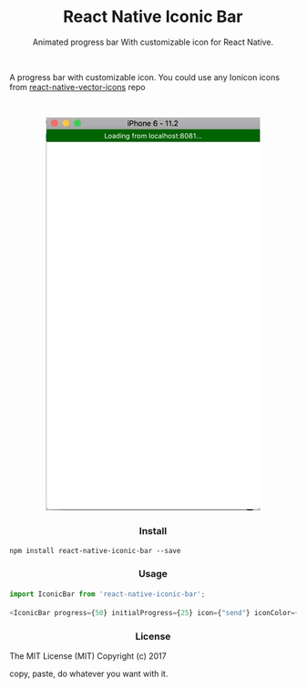 <h1 align='center'>React Native Iconic Bar</h1>

<p align='center'>Animated progress bar With customizable icon for React Native.</p>

<br/>

<p>A progress bar with customizable icon. You could use any Ionicon icons from <a href="https://github.com/oblador/react-native-vector-icons">react-native-vector-icons</a> repo </p>

</br>


<p align="center"><img src ="https://github.com/nikitph/react-native-iconic-bar/blob/master/iconic.gif" /></p>

<h3 align='center'>Install</h3>

```
npm install react-native-iconic-bar --save
```

<h3 align='center'>Usage</h3>

```javascript
import IconicBar from 'react-native-iconic-bar';

<IconicBar progress={50} initialProgress={25} icon={"send"} iconColor={"blue"} iconSize={25}/>

```

<h3 align='center'>License</h3>

The MIT License (MIT) Copyright (c) 2017

copy, paste, do whatever you want with it.
